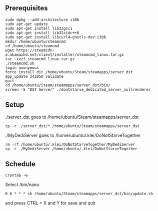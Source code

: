 ## Prerequisites
```
sudo dpkg --add-architecture i386
sudo apt-get update
sudo apt-get install lib32gcc1
sudo apt-get install lib32stdc++6
sudo apt-get install libcurl4-gnutls-dev:i386
mkdir /home/ubuntu/steamcmd
cd /home/ubuntu/steamcmd
wget https://steamcdn-a.akamaihd.net/client/installer/steamcmd_linux.tar.gz
tar -xvzf steamcmd_linux.tar.gz
./steamcmd.sh
login anonymous
force_install_dir /home/ubuntu/Steam/steamapps/server_dst
app_update 343050 validate
quit
cd /home/ubuntu/Steam/steamapps/server_dst/bin/
screen -S "DST Server" ./dontstarve_dedicated_server_nullrenderer
```

## Setup
./server_dst goes to /home/ubuntu/Steam/steamapps/server_dst

```
cp -r ./server_dst/* /home/ubuntu/Steam/steamapps/server_dst
```

./MyDediServer goes to /home/ubuntu/.klei/DoNotStarveTogether

```
rm -rf /home/ubuntu/.klei/DoNotStarveTogether/MyDediServer
cp -r ./MyDediServer /home/ubuntu/.klei/DoNotStarveTogether
```

## Schedule
```
crontab -e
```

Select /bin/nano

```
0 6 * * * sh /home/ubuntu/Steam/steamapps/server_dst/bin/update.sh
```

and press CTRL + X and Y for save and quit 
